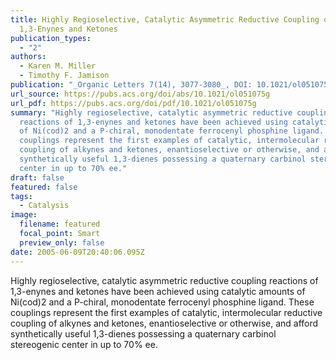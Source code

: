 ```yaml
---
title: Highly Regioselective, Catalytic Asymmetric Reductive Coupling of
  1,3-Enynes and Ketones
publication_types:
  - "2"
authors:
  - Karen M. Miller
  - Timothy F. Jamison
publication: "_Organic Letters 7(14), 3077-3080_, DOI: 10.1021/ol051075g"
url_source: https://pubs.acs.org/doi/abs/10.1021/ol051075g
url_pdf: https://pubs.acs.org/doi/pdf/10.1021/ol051075g
summary: "Highly regioselective, catalytic asymmetric reductive coupling
  reactions of 1,3-enynes and ketones have been achieved using catalytic amounts
  of Ni(cod)2 and a P-chiral, monodentate ferrocenyl phosphine ligand. These
  couplings represent the first examples of catalytic, intermolecular reductive
  coupling of alkynes and ketones, enantioselective or otherwise, and afford
  synthetically useful 1,3-dienes possessing a quaternary carbinol stereogenic
  center in up to 70% ee."
draft: false
featured: false
tags:
  - Catalysis
image:
  filename: featured
  focal_point: Smart
  preview_only: false
date: 2005-06-09T20:40:06.095Z
---
```

  Highly regioselective, catalytic asymmetric reductive coupling reactions of 1,3-enynes and ketones have been achieved using catalytic amounts of Ni(cod)2 and a P-chiral, monodentate ferrocenyl phosphine ligand. These couplings represent the first examples of catalytic, intermolecular reductive coupling of alkynes and ketones, enantioselective or otherwise, and afford synthetically useful 1,3-dienes possessing a quaternary carbinol stereogenic center in up to 70% ee.
